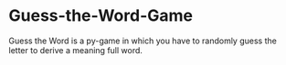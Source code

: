 # Guess-the-Word-Game
Guess the Word is a py-game in which you have to randomly guess the letter to derive a meaning full word.

